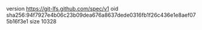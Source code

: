 version https://git-lfs.github.com/spec/v1
oid sha256:94f7927e4b06c23b09dea676a8637dede0316fb1f26c436e1e8aef075b16f3e1
size 10328
